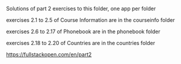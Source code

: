 Solutions of part 2 exercises to this folder, one app per folder

exercises 2.1 to 2.5 of Course Information are in the courseinfo folder

exercises 2.6 to 2.17 of Phonebook are in the phonebook folder

exercises 2.18 to 2.20 of Countries are in the countries folder

https://fullstackopen.com/en/part2
